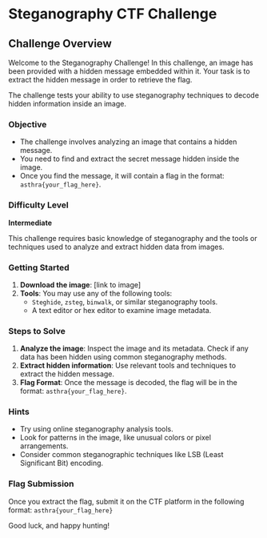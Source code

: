 # Steganography CTF Challenge

## Challenge Overview

Welcome to the Steganography Challenge! In this challenge, an image has been provided with a hidden message embedded within it. Your task is to extract the hidden message in order to retrieve the flag.

The challenge tests your ability to use steganography techniques to decode hidden information inside an image.

### Objective

- The challenge involves analyzing an image that contains a hidden message.
- You need to find and extract the secret message hidden inside the image.
- Once you find the message, it will contain a flag in the format: `asthra{your_flag_here}`.

### Difficulty Level

**Intermediate**

This challenge requires basic knowledge of steganography and the tools or techniques used to analyze and extract hidden data from images.

### Getting Started

1. **Download the image**: [link to image]
2. **Tools**: You may use any of the following tools:
   - `Steghide`, `zsteg`, `binwalk`, or similar steganography tools.
   - A text editor or hex editor to examine image metadata.

### Steps to Solve

1. **Analyze the image**: Inspect the image and its metadata. Check if any data has been hidden using common steganography methods.
2. **Extract hidden information**: Use relevant tools and techniques to extract the hidden message.
3. **Flag Format**: Once the message is decoded, the flag will be in the format: `asthra{your_flag_here}`.

### Hints

- Try using online steganography analysis tools.
- Look for patterns in the image, like unusual colors or pixel arrangements.
- Consider common steganographic techniques like LSB (Least Significant Bit) encoding.

### Flag Submission

Once you extract the flag, submit it on the CTF platform in the following format:
`asthra{your_flag_here}`

Good luck, and happy hunting!
